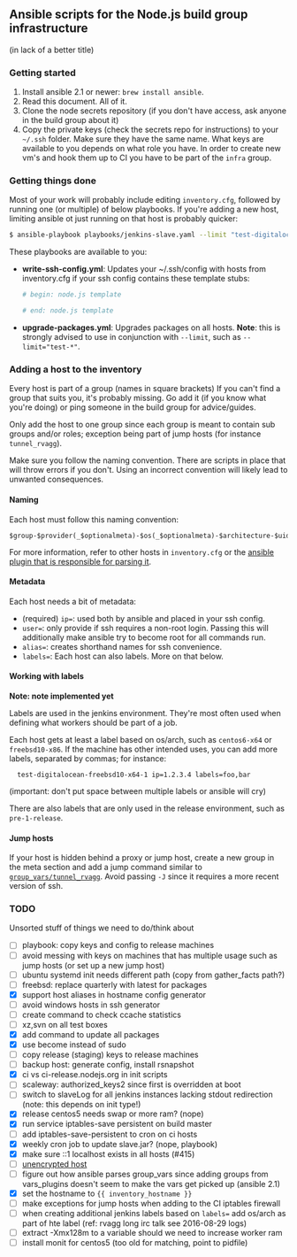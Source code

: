 ## Ansible scripts for the Node.js build group infrastructure

(in lack of a better title)


### Getting started

1. Install ansible 2.1 or newer: `brew install ansible`.
2. Read this document. All of it.
3. Clone the node secrets repository (if you don't have access,
   ask anyone in the build group about it)
4. Copy the private keys (check the secrets repo for instructions) to your
   `~/.ssh` folder. Make sure they have the same name. What keys are available
   to you depends on what role you have. In order to create new vm's and hook
   them up to CI you have to be part of the `infra` group.

### Getting things done

Most of your work will probably include editing `inventory.cfg`, followed by
running one (or multiple) of below playbooks. If you're adding a new host,
limiting ansible ot just running on that host is probably quicker:

```bash
$ ansible-playbook playbooks/jenkins-slave.yaml --limit "test-digitalocean-freebsd10-x64-1"
```

These playbooks are available to you:

 - **write-ssh-config.yml**: Updates your ~/.ssh/config with hosts from
   inventory.cfg if your ssh config contains these template stubs:
   ```bash
   # begin: node.js template

   # end: node.js template
   ```

 - **upgrade-packages.yml**: Upgrades packages on all hosts.
   **Note**: this is strongly advised to use in conjunction with `--limit`,
   such as `--limit="test-*"`.

### Adding a host to the inventory

Every host is part of a group (names in square brackets) If you can't find a
group that suits you, it's probably missing. Go add it (if you know what you're
doing) or ping someone in the build group for advice/guides.

Only add the host to one group since each group is meant to contain sub groups
and/or roles; exception being part of jump hosts (for instance `tunnel_rvagg`).

Make sure you follow the naming convention. There are scripts in place that
will throw errors if you don't. Using an incorrect convention will likely
lead to unwanted consequences.

#### Naming

Each host must follow this naming convention:

```
$group-$provider(_$optionalmeta)-$os(_$optionalmeta)-$architecture-$uid
```

For more information, refer to other hosts in `inventory.cfg` or the
[ansible plugin that is responsible for parsing it][1].

[1]: plugins/vars/parse_host.py

#### Metadata

Each host needs a bit of metadata:

 - (required) `ip=`: used both by ansible and placed in your ssh config.
 - `user=`: only provide if ssh requires a non-root login. Passing this
            will additionally make ansible try to become root for all
            commands run.
 - `alias=`: creates shorthand names for ssh convenience.
 - `labels=`: Each host can also labels. More on that below.

#### Working with labels

**Note: note implemented yet**

Labels are used in the jenkins environment. They're most often used when
defining what workers should be part of a job.

Each host gets at least a label based on os/arch, such as `centos6-x64` or
`freebsd10-x86`. If the machine has other intended uses, you can add more
labels, separated by commas; for instance:

```
  test-digitalocean-freebsd10-x64-1 ip=1.2.3.4 labels=foo,bar
```

(important: don't put space between multiple labels or ansible will cry)

There are also labels that are only used in the release environment,
such as `pre-1-release`.

#### Jump hosts

If your host is hidden behind a proxy or jump host, create a new group in the
meta section and add a jump command similar to [`group_vars/tunnel_rvagg`][2].
Avoid passing `-J` since it requires a more recent version of ssh.

[2]: group_vars/tunnel_rvagg


### TODO

Unsorted stuff of things we need to do/think about

- [ ] playbook: copy keys and config to release machines
- [ ] avoid messing with keys on machines that has multiple usage such as jump
      hosts (or set up a new jump host)
- [ ] ubuntu systemd init needs different path (copy from gather_facts path?)
- [ ] freebsd: replace quarterly with latest for packages
- [x] support host aliases in hostname config generator
- [ ] avoid windows hosts in ssh generator
- [ ] create command to check ccache statistics
- [ ] xz,svn on all test boxes
- [x] add command to update all packages
- [x] use become instead of sudo
- [ ] copy release (staging) keys to release machines
- [ ] backup host: generate config, install rsnapshot
- [x] ci vs ci-release.nodejs.org in init scripts
- [ ] scaleway: authorized_keys2 since first is overridden at boot
- [ ] switch to slaveLog for all jenkins instances lacking stdout redirection
      (note: this depends on init type!)
- [x] release centos5 needs swap or more ram? (nope)
- [x] run service iptables-save persistent on build master
- [ ] add iptables-save-persistent to cron on ci hosts
- [x] weekly cron job to update slave.jar? (nope, playbook)
- [x] make sure ::1 localhost exists in all hosts (#415)
- [ ] [unencrypted host](https://git.io/v6H1z)
- [ ] figure out how ansible parses group_vars since adding groups from
      vars_plugins doesn't seem to make the vars get picked up (ansible 2.1)
- [x] set the hostname to `{{ inventory_hostname }}`
- [ ] make exceptions for jump hosts when adding to the CI iptables firewall
- [ ] when creating additional jenkins labels based on `labels=` add os/arch
      as part of hte label (ref: rvagg long irc talk see 2016-08-29 logs)
- [ ] extract -Xmx128m to a variable should we need to increase worker ram
- [ ] install monit for centos5 (too old for matching, point to pidfile)
